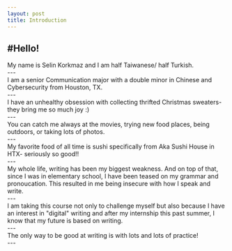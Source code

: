 ```yaml
---
layout: post
title: Introduction 
---
```

#Hello!
---
<div class="text-purple mb-2">
  My name is Selin Korkmaz and I am half Taiwanese/ half Turkish.
</div>
---
<div class="text-blue mb-2">
  I am a senior Communication major with a double minor in Chinese and Cybersecurity from Houston, TX. 
</div>
---
<div class="text-red mb-2">
  I have an unhealthy obsession with collecting thrifted Christmas sweaters- they bring me so much joy :) 
</div>
---
<div class="text-green mb-2">
  You can catch me always at the movies, trying new food places, being outdoors, or taking lots of photos. 
</div> 
---
<div class="text-purple mb-2">
  My favorite food of all time is sushi specifically from Aka Sushi House in HTX- seriously so good!!
</div> 
---
<div class="text-blue mb-2">
  My whole life, writing has been my biggest weakness. And on top of that, since I was in elementary 
  school, I have been teased on my grammar and pronoucation. This resulted in me being insecure with 
  how I speak and write.
</div> 
---
<div class="text-red mb-2">
  I am taking this course not only to challenge myself but also because I have an interest in "digital"
  writing and after my internship this past summer, I know that my future is based on writing.
</div> 
---
<div class="text-green mb-2">
The only way to be good at writing is with lots and lots of practice!
</div> 
---

